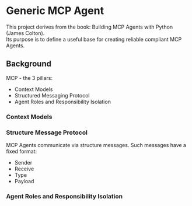 # Generic MCP Agent
This project derives from the book: Building MCP Agents with Python (James Colton). \
Its purpose is to define a useful base for creating reliable compliant MCP Agents.
## Background
MCP - the 3 pillars:
* Context Models
* Structured Messaging Protocol
* Agent Roles and Responsibility Isolation
### Context Models
### Structure Message Protocol
MCP Agents communicate via structure messages. Such messages have a fixed format:
* Sender
* Receive
* Type
* Payload
### Agent Roles and Responsibility Isolation